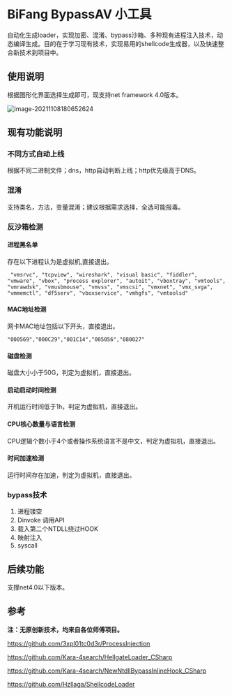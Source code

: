 # BiFang BypassAV 小工具

自动化生成loader，实现加密、混淆、bypass沙箱、多种现有进程注入技术，动态编译生成。目的在于学习现有技术，实现易用的shellcode生成器，以及快速整合新技术到项目中。

## 使用说明

根据图形化界面选择生成即可，现支持net framework 4.0版本。

![image-20211108180652624](https://ddysgogogo.oss-cn-beijing.aliyuncs.com/tb/image-20211108180652624.png)



## 现有功能说明

### 不同方式自动上线

根据不同二进制文件；dns，http自动判断上线；http优先级高于DNS。

### 混淆

支持类名，方法，变量混淆；建议根据需求选择，全选可能报毒。

### 反沙箱检测

#### 进程黑名单

存在以下进程认为是虚拟机,直接退出。

```
 "vmsrvc", "tcpview", "wireshark", "visual basic", "fiddler", "vmware", "vbox", "process explorer", "autoit", "vboxtray", "vmtools", "vmrawdsk", "vmusbmouse", "vmvss", "vmscsi", "vmxnet", "vmx_svga", "vmmemctl", "df5serv", "vboxservice", "vmhgfs", "vmtoolsd"
```

#### MAC地址检测

网卡MAC地址包括以下开头，直接退出。

```
"000569","000C29","001C14","005056","080027"
```

#### 磁盘检测

磁盘大小小于50G，判定为虚拟机，直接退出。

#### 启动启动时间检测

开机运行时间低于1h，判定为虚拟机，直接退出。

#### CPU核心数量与语言检测

CPU逻辑个数小于4个或者操作系统语言不是中文，判定为虚拟机，直接退出。

#### 时间加速检测

运行时间存在加速，判定为虚拟机，直接退出。

### bypass技术

1. 进程镂空
2. Dinvoke 调用API
3. 载入第二个NTDLL绕过HOOK
4. 映射注入 
4. syscall

## 后续功能

支撑net4.0以下版本。

## 参考

**注：无原创新技术，均来自各位师傅项目。**

https://github.com/3xpl01tc0d3r/ProcessInjection

https://github.com/Kara-4search/HellgateLoader_CSharp

https://github.com/Kara-4search/NewNtdllBypassInlineHook_CSharp

https://github.com/Hzllaga/ShellcodeLoader



